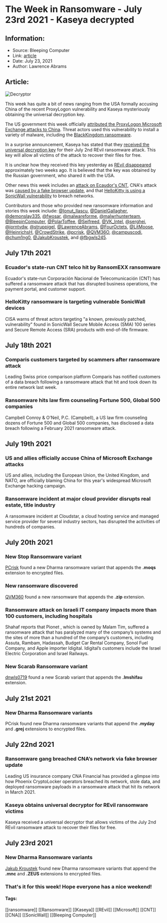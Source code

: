 # The Week in Ransomware - July 23rd 2021 - Kaseya decrypted
### 

## Information:
+ Source: Bleeping Computer
+ Link: [article](https://www.bleepingcomputer.com/news/security/the-week-in-ransomware-july-23rd-2021-kaseya-decrypted/)
+ Date: July 23, 2021
+ Author: Lawrence Abrams


## Article:
![Decryptor](https://www.bleepstatic.com/content/hl-images/2021/02/07/brighter-key.jpg)


This week has quite a bit of news ranging from the USA formally accusing China of the recent ProxyLogon vulnerability and Kaseya mysteriously obtaining the universal decryption key.


The US government this week officially [attributed the ProxyLogon Microsoft Exchange attacks to China](https://www.bleepingcomputer.com/news/security/us-and-allies-officially-accuse-china-of-microsoft-exchange-attacks/). Threat actors used this vulnerability to install a variety of malware, including the [BlackKingdom ransomware](https://www.bleepingcomputer.com/news/security/microsoft-exchange-servers-now-targeted-by-black-kingdom-ransomware/).


In a surprise announcement, Kaseya has stated that they [received the universal decryption key](https://www.bleepingcomputer.com/news/security/kaseya-obtains-universal-decryptor-for-revil-ransomware-victims/) for their July 2nd REvil ransomware attack. This key will allow all victims of the attack to recover their files for free.


It is unclear how they received this key yesterday as [REvil disappeared](https://www.bleepingcomputer.com/news/security/revil-ransomware-gangs-web-sites-mysteriously-shut-down/) approximately two weeks ago. It is believed that the key was obtained by the Russian government, who shared it with the USA.


Other news this week includes an [attack on Ecaudor's CNT](https://www.bleepingcomputer.com/news/security/ecuadors-state-run-cnt-telco-hit-by-ransomexx-ransomware/), CNA's attack was [caused by a fake browser update](https://www.bleepingcomputer.com/news/security/ransomware-gang-breached-cna-s-network-via-fake-browser-update/), and that [HelloKitty is using a SonicWall vulnerability](https://www.bleepingcomputer.com/news/security/hellokitty-ransomware-is-targeting-vulnerable-sonicwall-devices/) to breach networks.


Contributors and those who provided new ransomware information and stories this week include: [@Ionut\_Ilascu](https://twitter.com/Ionut_Ilascu), [@DanielGallagher](https://twitter.com/DanielGallagher), [@demonslay335](https://twitter.com/demonslay335), [@fwosar](https://twitter.com/fwosar), [@malwareforme](https://twitter.com/malwareforme), [@malwrhunterteam](https://twitter.com/malwrhunterteam), [@BleepinComputer](https://twitter.com/BleepinComputer), [@PolarToffee](https://twitter.com/PolarToffee), [@Seifreed](https://twitter.com/Seifreed), [@VK\_Intel](https://twitter.com/VK_Intel), [@serghei](https://twitter.com/serghei), [@jorntvdw](https://twitter.com/jorntvdw), [@struppigel](https://twitter.com/struppigel), [@LawrenceAbrams](https://twitter.com/LawrenceAbrams), [@FourOctets](https://twitter.com/FourOctets), [@LitMoose](https://twitter.com/LitMoose), [@HeinrichsH](https://twitter.com/HeinrichsH), [@CrowdStrike](https://twitter.com/CrowdStrike), [@pcrisk](https://twitter.com/pcrisk), [@QVM36O](https://twitter.com/QVM36O/status/1417473465569857539), [@campuscodi](https://twitter.com/campuscodi), [@chum1ng0](https://twitter.com/chum1ng0), [@JakubKroustek](https://twitter.com/JakubKroustek), and [@fbgwls245](https://twitter.com/fbgwls245).


July 17th 2021
--------------


### Ecuador's state-run CNT telco hit by RansomEXX ransomware


Ecuador's state-run Corporación Nacional de Telecomunicación (CNT) has suffered a ransomware attack that has disrupted business operations, the payment portal, and customer support.


### HelloKitty ransomware is targeting vulnerable SonicWall devices


CISA warns of threat actors targeting "a known, previously patched, vulnerability" found in SonicWall Secure Mobile Access (SMA) 100 series and Secure Remote Access (SRA) products with end-of-life firmware.


July 18th 2021
--------------


### Comparis customers targeted by scammers after ransomware attack


Leading Swiss price comparison platform Comparis has notified customers of a data breach following a ransomware attack that hit and took down its entire network last week.


### Ransomware hits law firm counseling Fortune 500, Global 500 companies


Campbell Conroy & O'Neil, P.C. (Campbell), a US law firm counseling dozens of Fortune 500 and Global 500 companies, has disclosed a data breach following a February 2021 ransomware attack.


July 19th 2021
--------------


### US and allies officially accuse China of Microsoft Exchange attacks


US and allies, including the European Union, the United Kingdom, and NATO, are officially blaming China for this year's widespread Microsoft Exchange hacking campaign.


### Ransomware incident at major cloud provider disrupts real estate, title industry


A ransomware incident at Cloudstar, a cloud hosting service and managed service provider for several industry sectors, has disrupted the activities of hundreds of companies.


July 20th 2021
--------------


### New Stop Ransomware variant


[PCrisk](https://twitter.com/pcrisk) found a new Dharma ransomware variant that appends the **.moqs** extension to encrypted files.


### New ransomware discovered


[QVM360](https://twitter.com/QVM36O/status/1417473465569857539) found a new ransomware that appends the **.zip** extension.


### Ransomware attack on Israeli IT company impacts more than 100 customers, including hospitals


Shahaf reports that Pionet , which is owned by Malam Tim, suffered a ransomware attack that has paralyzed many of the company’s systems and the sites of more than a hundred of the company’s customers, including Assuta, Rambam, Hadassah, Budget Car Rental Company, Sonol Fuel Company, and Apple importer Idigital. Idigital’s customers include the Israel Electric Corporation and Israel Railways.


### New Scarab Ransomware variant


[dnwls0719](https://twitter.com/fbgwls245) found a new Scarab variant that appends the **.Imshifau** extension.


July 21st 2021
--------------


### New Dharma Ransomware variants


PCrisk found new Dharma ransomware variants that append the **.myday** and **.grej** extensions to encrypted files.


July 22nd 2021
--------------


### Ransomware gang breached CNA’s network via fake browser update


Leading US insurance company CNA Financial has provided a glimpse into how Phoenix CryptoLocker operators breached its network, stole data, and deployed ransomware payloads in a ransomware attack that hit its network in March 2021.


### Kaseya obtains universal decryptor for REvil ransomware victims


Kaseya received a universal decryptor that allows victims of the July 2nd REvil ransomware attack to recover their files for free.


July 23rd 2021
--------------


### New Dharma Ransomware variants


[Jakub Kroustek](https://twitter.com/JakubKroustek) found new Dharma ransomware variants that append the **.mnc** and **.ZEUS** extensions to encrypted files.


### That's it for this week! Hope everyone has a nice weekend!




#### Tags:
[[ransomware]] [[Ransomware]] [[Kaseya]] [[REvil]] [[Microsoft]] [[CNT]] [[CNA]] [[SonicWall]] [[Bleeping Computer]]

